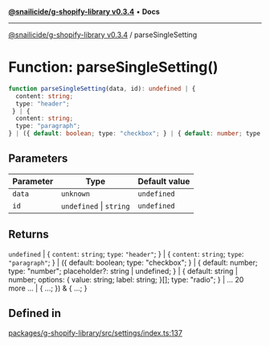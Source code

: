 [**@snailicide/g-shopify-library v0.3.4**](../README.md) • **Docs**

---

[@snailicide/g-shopify-library v0.3.4](../README.md) / parseSingleSetting

# Function: parseSingleSetting()

```ts
function parseSingleSetting(data, id): undefined | {
  content: string;
  type: "header";
 } | {
  content: string;
  type: "paragraph";
} | ({ default: boolean; type: "checkbox"; } | { default: number; type: "number"; placeholder?: string | undefined; } | { default: string | number; options: { value: string; label: string; }[]; type: "radio"; } | ... 20 more ... | { ...; }) & { ...; }
```

## Parameters

| Parameter | Type                    | Default value |
| --------- | ----------------------- | ------------- |
| `data`    | `unknown`               | `undefined`   |
| `id`      | `undefined` \| `string` | `undefined`   |

## Returns

`undefined` | \{ `content`: `string`; `type`: `"header"`; } | \{ `content`:
`string`; `type`: `"paragraph"`; } | (\{ default: boolean; type: "checkbox"; } |
\{ default: number; type: "number"; placeholder?: string | undefined; } | \{
default: string | number; options: \{ value: string; label: string; }\[]; type:
"radio"; } | ... 20 more ... | \{ ...; }) & \{ ...; }

## Defined in

[packages/g-shopify-library/src/settings/index.ts:137](https://github.com/gbtunney/snailicide-monorepo/blob/master/packages/g-shopify-library/src/settings/index.ts#L137)
